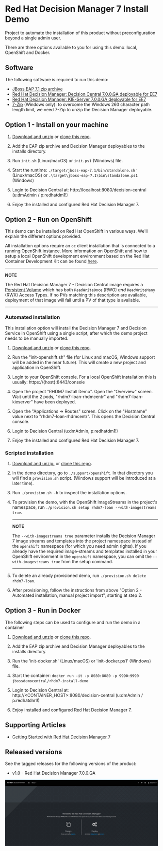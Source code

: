 Red Hat Decision Manager 7 Install Demo
=======================================
Project to automate the installation of this product without preconfiguration beyond a single admin user.

There are three options available to you for using this demo: local, OpenShift and Docker.

Software
--------
The following software is required to run this demo:
- [JBoss EAP 7.1 zip archive](https://developers.redhat.com/download-manager/file/jboss-eap-7.1.0.zip)
- [Red Hat Decision Manager: Decision Central 7.0.0.GA deployable for EE7](https://developers.redhat.com/download-manager/file/rhdm-7.0.0.GA-decision-central-eap7-deployable.zip)
- [Red Hat Decision Manager: KIE-Server 7.0.0.GA deployable for EE7](https://developers.redhat.com/download-manager/file/rhdm-7.0.0.GA-kie-server-ee7.zip)
- [7-Zip](http://www.7-zip.org/download.html) (Windows only): to overcome the Windows 260 character path length limit, we need 7-Zip to unzip the Decision Manager deployable.


Option 1 - Install on your machine
----------------------------------
1. [Download and unzip](https://github.com/jbossdemocentral/rhdm7-install-demo/archive/master.zip) or [clone this repo](https://github.com/jbossdemocentral/rhdm7-install-demo.git).

2. Add the EAP zip archive and Decision Manager deployables to the installs directory.

3. Run `init.sh` (Linux/macOS) or `init.ps1` (Windows) file.

4. Start the runtime: `./target/jboss-eap-7.1/bin/standalone.sh'` (Linux/macOS) or `.\target\jboss-eap-7.1\bin\standalone.ps1` (Windows)

5. Login to Decision Central at: http://localhost:8080/decision-central  (u:dmAdmin / p:redhatdm1!)

6. Enjoy the installed and configured Red Hat Decision Manager 7.


Option 2 - Run on OpenShift
-----------------------------------------
This demo can be installed on Red Hat OpenShift in various ways. We'll explain the different options provided.

All installation options require an `oc` client installation that is connected to a running OpenShift instance. More information on OpenShift and how to setup a local OpenShift development environment based on the Red Hat Container Development Kit can be found [here](https://developers.redhat.com/products/cdk/overview/).

---
**NOTE**

The Red Hat Decision Manager 7 - Decision Central image requires a [Persistent Volume](https://docs.openshift.com/container-platform/3.7/architecture/additional_concepts/storage.html) which has both `ReadWriteOnce` (RWO) *and* `ReadWriteMany` (RWX) Access Types. If no PVs matching this description are available, deployment of that image will fail until a PV of that type is available.

---

### Automated installation
This installation option will install the Decision Manager 7 and Decision Service in OpenShift using a single script, after which the demo project needs to be manually imported.

1. [Download and unzip](https://github.com/jbossdemocentral/rhdm7-install-demo/archive/master.zip) or [clone this repo](https://github.com/jbossdemocentral/rhdm7-install-demo.git).

2. Run the "init-openshift.sh" file (for Linux and macOS, Windows support will be added in the near future). This will create a new project and application in OpenShift.

3. Login to your OpenShift console. For a local OpenShift installation this is usually: https://{host}:8443/console

4. Open the project "RHDM7 Install Demo". Open the "Overview" screen. Wait until the 2 pods, "rhdm7-loan-rhdmcentr" and "rhdm7-loan-kieserver" have been deployed.

4. Open the "Applications -> Routes" screen. Click on the "Hostname" value next to "rhdm7-loan-rhdmcentr". This opens the Decision Central console.

5. Login to Decision Central (u:dmAdmin, p:redhatdm1!)

6. Enjoy the installed and configured Red Hat Decision Manager 7.

### Scripted installation

1. [Download and unzip.](https://github.com/jbossdemocentral/rhdm7-install-demo/archive/master.zip) or [clone this repo](https://github.com/jbossdemocentral/rhdm7-install-demo.git).

2. In the demo directory, go to `./support/openshift`. In that directory you will find a `provision.sh` script. (Windows support will be introduced at a later time).

3. Run `./provision.sh -h` to inspect the installation options.

4. To provision the demo, with the OpenShift ImageStreams in the project's namespace, run `./provision.sh setup rhdm7-loan --with-imagestreams true`.

    ---
    **NOTE**

    The `--with-imagestreams true` parameter installs the Decision Manager 7 image streams and templates into the project namespace instead of the `openshift` namespace (for which you need admin rights). If you already have the required image-streams and templates installed in your OpenShift environment in the `openshift` namespace, you can omit the `--with-imagestreams true` from the setup command.

    ---

5. To delete an already provisioned demo, run `./provision.sh delete rhdm7-loan`.

6. After provisioning, follow the instructions from above "Option 2 - Automated installation, manual project import", starting at step 2.


Option 3 - Run in Docker
-----------------------------------------
The following steps can be used to configure and run the demo in a container

1. [Download and unzip](https://github.com/jbossdemocentral/rhdm7-install-demo/archive/master.zip) or [clone this repo](https://github.com/jbossdemocentral/rhdm7-install-demo.git).

2. Add the EAP zip archive and Decision Manager deployables to the installs directory.

3. Run the 'init-docker.sh' (Linux/macOS) or 'init-docker.ps1' (Windows) file.

4. Start the container: `docker run -it -p 8080:8080 -p 9990:9990 jbossdemocentral/rhdm7-install-demo`

5. Login to Decision Central at: http://&lt;CONTAINER_HOST&gt;:8080/decision-central  (u:dmAdmin / p:redhatdm1!)

7. Enjoy installed and configured Red Hat Decision Manager 7.


Supporting Articles
-------------------
- [Getting Started with Red Hat Decision Manager 7](https://upload.wikimedia.org/wikipedia/commons/6/67/Learning_Curve_--_Coming_Soon_Placeholder.png)

Released versions
-----------------
See the tagged releases for the following versions of the product:

- v1.0 - Red Hat Decision Manager 7.0.0.GA

![Red Hat Decision Manager 7](./docs/demo-images/rhdm7.png)
